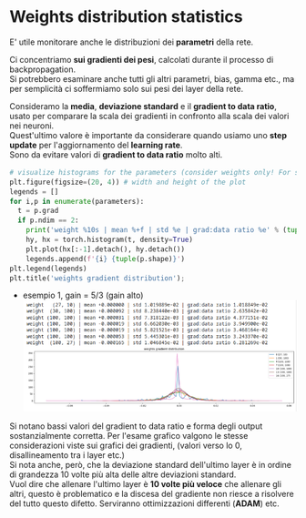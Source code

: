 # Weights distribution statistics

E' utile monitorare anche le distribuzioni dei **parametri** della rete.  

Ci concentriamo **sui gradienti dei pesi**, calcolati durante il processo di backpropagation.  
Si potrebbero esaminare anche tutti gli altri parametri, bias, gamma etc., ma per semplicità ci soffermiamo
solo sui pesi dei layer della rete.  

Consideramo la **media**, **deviazione standard** e il **gradient to data ratio**, usato per comparare la scala dei gradienti in confronto alla scala dei valori nei neuroni.  
Quest'ultimo valore è importante da considerare quando usiamo uno **step update** per l'aggiornamento del **learning rate**.  
Sono da evitare valori di **gradient to data ratio** molto alti.

```py
# visualize histograms for the parameters (consider weights only! For simplicity..)
plt.figure(figsize=(20, 4)) # width and height of the plot
legends = []
for i,p in enumerate(parameters):
  t = p.grad
  if p.ndim == 2:
    print('weight %10s | mean %+f | std %e | grad:data ratio %e' % (tuple(p.shape), t.mean(), t.std(), t.std() / p.std()))
    hy, hx = torch.histogram(t, density=True)
    plt.plot(hx[:-1].detach(), hy.detach())
    legends.append(f'{i} {tuple(p.shape)}')
plt.legend(legends)
plt.title('weights gradient distribution');
```

* esempio 1, gain = 5/3 (gain alto)
![hist2](../../images/data11.png) 

Si notano bassi valori del gradient to data ratio e forma degli output sostanzialmente corretta. Per l'esame grafico valgono le stesse considerazioni viste sui 
grafici dei gradienti, (valori verso lo 0, disallineamento tra i layer etc.)  
Si nota anche, però, che la deviazione standard dell'ultimo layer è in ordine di grandezza 10 volte più alta delle altre deviazioni standard.  
Vuol dire che allenare l'ultimo layer è **10 volte più veloce** che allenare gli altri, questo è problematico e la discesa del gradiente non 
riesce a risolvere del tutto questo difetto. Serviranno ottimizzazioni differenti (**ADAM**) etc. 